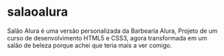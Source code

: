 # salaoalura
Salão Alura é uma versão personalizada da Barbearia Alura, Projeto de um curso de desenvolvimento HTML5 e CSS3, agora transformada em um salão de beleza porque achei que teria mais a ver comigo.
